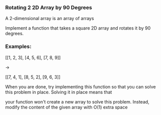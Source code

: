 ﻿### Rotating 2 2D Array by 90 Degrees

A 2-dimensional array is an array of arrays

Implement a function that takes a square 2D array and rotates it by 90 degrees.

### Examples:

[[1, 2, 3],
[4, 5, 6],
[7, 8, 9]]

->

[[7, 4, 1],
[8, 5, 2],
[9, 6, 3]]

When you are done, try implementing this function so that you can solve this problem in place. Solving it in place means that

your function won't create a new array to solve this problem. Instead, modify the content of the given array with O(1) extra space